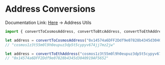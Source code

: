 # Address Conversions

Documentation Link: [Here](https://bitbadges.github.io/bitbadgesjs/packages/bitbadgesjs-sdk/docs) -> Address Utils

```ts
import { convertToCosmosAddress, convertToBtcAddress, convertToEthAddress } from "bitbadgesjs-sdk"

let address = convertToCosmosAddress("0x14574a6DFF2Ddf9e07828b4345d3040919AF5652")
// "cosmos1z3t55m0l9h0eupuz3dp5t5cypyv674jj7mz2jw"

let address = convertToEthAddress("cosmos1z3t55m0l9h0eupuz3dp5t5cypyv674jj7mz2jw")
// "0x14574a6DFF2Ddf9e07828b4345d3040919AF5652"
```

